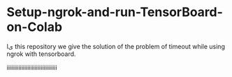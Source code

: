 # Setup-ngrok-and-run-TensorBoard-on-Colab
Iى this repository we give the solution of the problem of timeout while using ngrok with tensorboard.



iiiiiiiiiiiiiiiiiiiiiiiiiiiiiiiiii
